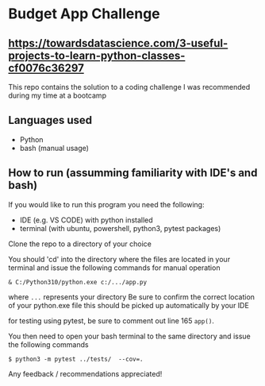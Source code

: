 # Budget App Challenge 
## https://towardsdatascience.com/3-useful-projects-to-learn-python-classes-cf0076c36297

This repo contains the solution to a coding challenge I was recommended during my time at a bootcamp

## Languages used
- Python
- bash (manual usage)

## How to run (assumming familiarity with IDE's and bash)
If you would like to run this program you need the following:
* IDE (e.g. VS CODE) with python installed
* terminal (with ubuntu, powershell, python3, pytest packages)

Clone the repo to a directory of your choice 

You should 'cd' into the directory where the files are located in your terminal
and issue the following commands for manual operation 

` & C:/Python310/python.exe c:/.../app.py `

where `...` represents your directory
Be sure to confirm the correct location of your python.exe file
this should be picked up automatically by your IDE

for testing using pytest, be sure to comment out line 165 `app()`. 

You then need to open your bash terminal to the same directory and issue the following commands

`$ python3 -m pytest ../tests/  --cov=.`

Any feedback / recommendations appreciated!
